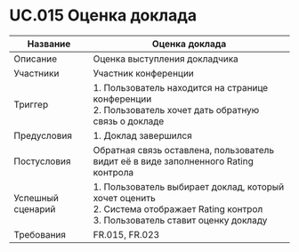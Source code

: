 # UC.015 Оценка доклада
<!-- Подробное описание сценария использования системы с привязкой к ролям участников и задействованным бизнес-сущностям 
https://confluence.mts.ru/pages/viewpage.action?pageId=375782119 
-->

<!-- 
    Примечание для проверяющего:
    Поменял формат таблицы на HTML, т.к. в Markdown-таблицах очень трудно работать с многострочным текстом
-->

<table>
    <thead>
        <th>Название</th>
        <th>Оценка доклада</th>
    </thead>
    <tbody>
        <tr>
            <td>Описание</td>
            <td>Оценка выступления докладчика</td>
        </tr>
        <tr>
            <td>Участники</td>
            <td>Участник конференции</td>
        </tr>
        <tr>
            <td>Триггер</td>
            <td>
                1. Пользователь находится на странице конференции</br>
                2. Пользователь хочет дать обратную связь о докладе</br>
            </td>
        </tr>
        <tr>
            <td>Предусловия</td>
            <td>
                1. Доклад завершился
            </td>
        </tr>
        <tr>
            <td>Постусловия</td>
            <td>Обратная связь оставлена, пользователь видит её в виде заполненного Rating контрола</td>
        </tr>
        <tr>
            <td>Успешный сценарий</td>
            <td>
                1. Пользователь выбирает доклад, который хочет оценить</br>
                2. Система отображает Rating контрол</br>
                3. Пользователь ставит оценку докладу</br>
            </td>
        </tr>
        <tr>
            <td>Требования</td>
            <td>FR.015, FR.023</td>
        </tr>
    </tbody>
</table>